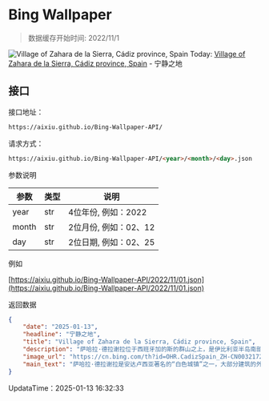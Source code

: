 # Bing Wallpaper

> 数据缓存开始时间: 2022/11/1

![Village of Zahara de la Sierra, Cádiz province, Spain](https://cn.bing.com/th?id=OHR.CadizSpain_ZH-CN0032172399_1920x1080.webp)
Today: [Village of Zahara de la Sierra, Cádiz province, Spain](https://cn.bing.com/th?id=OHR.CadizSpain_ZH-CN0032172399_1920x1080.webp) - 宁静之地

## 接口

接口地址：

```html
https://aixiu.github.io/Bing-Wallpaper-API/
```

请求方式：

```html
https://aixiu.github.io/Bing-Wallpaper-API/<year>/<month>/<day>.json
```

参数说明

| 参数 | 类型 | 说明 |
| - | - | - |
| year | str | 4位年份, 例如：2022 |
| month | str | 2位月份, 例如：02、12 |
| day | str | 2位日期, 例如：02、25 |

例如

[https://aixiu.github.io/Bing-Wallpaper-API/2022/11/01.json](https://aixiu.github.io/Bing-Wallpaper-API/2022/11/01.json)

返回数据

```json
{
    "date": "2025-01-13",
    "headline": "宁静之地",
    "title": "Village of Zahara de la Sierra, Cádiz province, Spain",
    "description": "萨哈拉·德拉谢拉位于西班牙加的斯的群山之上，是伊比利亚半岛南部历史与自然完美结合的白色小镇。村庄坐落在岩石山顶，从今日图片中可以看到，它俯瞰着碧蓝的萨哈拉-埃尔加斯托尔水库和郁郁葱葱的格拉萨莱马自然公园。该公园自1977年起被列为联合国教科文组织生物圈保护区。村内的摩尔人城堡遗址和15世纪塔楼，见证了其作为中世纪要塞的辉煌历史。漫步在鲜花簇拥的狭窄街道，参观风景如画的圣玛丽亚德拉梅萨教堂，或放松身心，尽享壮丽景色。萨哈拉·德拉谢拉还是探险的门户，徒步、骑行和皮划艇等活动只是小镇丰富体验的一部分。",
    "image_url": "https://cn.bing.com/th?id=OHR.CadizSpain_ZH-CN0032172399_1920x1080.webp",
    "main_text": "萨哈拉·德拉谢拉是安达卢西亚著名的“白色城镇”之一，大部分建筑的外墙以白色为主。"
}
```

UpdataTime：2025-01-13 16:32:33

